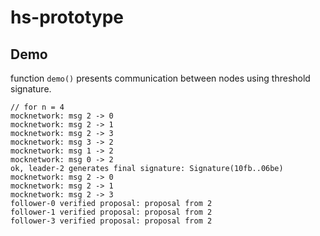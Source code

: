 # hs-prototype

## Demo
function `demo()` presents communication between nodes using threshold signature.
```
// for n = 4
mocknetwork: msg 2 -> 0
mocknetwork: msg 2 -> 1
mocknetwork: msg 2 -> 3
mocknetwork: msg 3 -> 2
mocknetwork: msg 1 -> 2
mocknetwork: msg 0 -> 2
ok, leader-2 generates final signature: Signature(10fb..06be)
mocknetwork: msg 2 -> 0
mocknetwork: msg 2 -> 1
mocknetwork: msg 2 -> 3
follower-0 verified proposal: proposal from 2
follower-1 verified proposal: proposal from 2
follower-3 verified proposal: proposal from 2
```